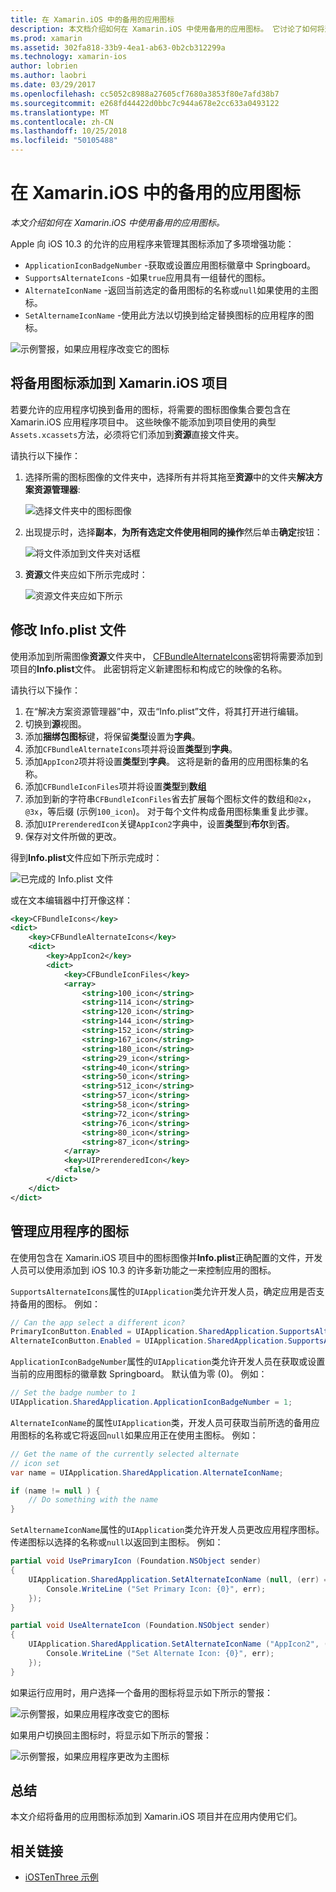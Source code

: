 ```yaml
---
title: 在 Xamarin.iOS 中的备用的应用图标
description: 本文档介绍如何在 Xamarin.iOS 中使用备用的应用图标。 它讨论了如何将这些图标添加到 Xamarin.iOS 项目、 如何修改 Info.plist 文件中，以及如何以编程方式管理应用的图标。
ms.prod: xamarin
ms.assetid: 302fa818-33b9-4ea1-ab63-0b2cb312299a
ms.technology: xamarin-ios
author: lobrien
ms.author: laobri
ms.date: 03/29/2017
ms.openlocfilehash: cc5052c8988a27605cf7680a3853f80e7afd38b7
ms.sourcegitcommit: e268fd44422d0bbc7c944a678e2cc633a0493122
ms.translationtype: MT
ms.contentlocale: zh-CN
ms.lasthandoff: 10/25/2018
ms.locfileid: "50105488"
---
```

# <a name="alternate-app-icons-in-xamarinios"></a>在 Xamarin.iOS 中的备用的应用图标

_本文介绍如何在 Xamarin.iOS 中使用备用的应用图标。_

Apple 向 iOS 10.3 的允许的应用程序来管理其图标添加了多项增强功能：

 - `ApplicationIconBadgeNumber` -获取或设置应用图标徽章中 Springboard。
 - `SupportsAlternateIcons` -如果`true`应用具有一组替代的图标。
 - `AlternateIconName` -返回当前选定的备用图标的名称或`null`如果使用的主图标。
 - `SetAlternameIconName` -使用此方法以切换到给定替换图标的应用程序的图标。

![](alternate-app-icons-images/icons04.png "示例警报，如果应用程序改变它的图标")

<a name="Adding-Alternate-Icons" />

## <a name="adding-alternate-icons-to-a-xamarinios-project"></a>将备用图标添加到 Xamarin.iOS 项目

若要允许的应用程序切换到备用的图标，将需要的图标图像集合要包含在 Xamarin.iOS 应用程序项目中。 这些映像不能添加到项目使用的典型`Assets.xcassets`方法，必须将它们添加到**资源**直接文件夹。

请执行以下操作：

1. 选择所需的图标图像的文件夹中，选择所有并将其拖至**资源**中的文件夹**解决方案资源管理器**:

    ![](alternate-app-icons-images/icons00.png "选择文件夹中的图标图像")

2. 出现提示时，选择**副本**，**为所有选定文件使用相同的操作**然后单击**确定**按钮：

    ![](alternate-app-icons-images/icons02.png "将文件添加到文件夹对话框")

3. **资源**文件夹应如下所示完成时：

    ![](alternate-app-icons-images/icons01.png "资源文件夹应如下所示")

<a name="Modifying-the-Info.plist-File" />

## <a name="modifying-the-infoplist-file"></a>修改 Info.plist 文件

使用添加到所需图像**资源**文件夹中， [CFBundleAlternateIcons](https://developer.apple.com/library/content/documentation/General/Reference/InfoPlistKeyReference/Articles/CoreFoundationKeys.html#//apple_ref/doc/uid/TP40009249-SW13)密钥将需要添加到项目的**Info.plist**文件。 此密钥将定义新建图标和构成它的映像的名称。

请执行以下操作：

1. 在“解决方案资源管理器”中，双击“Info.plist”文件，将其打开进行编辑。
2. 切换到**源**视图。
3. 添加**捆绑包图标**键，将保留**类型**设置为**字典**。
4. 添加`CFBundleAlternateIcons`项并将设置**类型**到**字典**。
5. 添加`AppIcon2`项并将设置**类型**到**字典**。 这将是新的备用的应用图标集的名称。
6. 添加`CFBundleIconFiles`项并将设置**类型**到**数组**
7. 添加到新的字符串`CFBundleIconFiles`省去扩展每个图标文件的数组和`@2x`， `@3x`，等后缀 (示例`100_icon`)。 对于每个文件构成备用图标集重复此步骤。
8. 添加`UIPrerenderedIcon`关键`AppIcon2`字典中，设置**类型**到**布尔**到**否**。
9. 保存对文件所做的更改。

得到**Info.plist**文件应如下所示完成时：

![](alternate-app-icons-images/icons03.png "已完成的 Info.plist 文件")

或在文本编辑器中打开像这样：

```xml
<key>CFBundleIcons</key>
<dict>
    <key>CFBundleAlternateIcons</key>
    <dict>
        <key>AppIcon2</key>
        <dict>
            <key>CFBundleIconFiles</key>
            <array>
                <string>100_icon</string>
                <string>114_icon</string>
                <string>120_icon</string>
                <string>144_icon</string>
                <string>152_icon</string>
                <string>167_icon</string>
                <string>180_icon</string>
                <string>29_icon</string>
                <string>40_icon</string>
                <string>50_icon</string>
                <string>512_icon</string>
                <string>57_icon</string>
                <string>58_icon</string>
                <string>72_icon</string>
                <string>76_icon</string>
                <string>80_icon</string>
                <string>87_icon</string>
            </array>
            <key>UIPrerenderedIcon</key>
            <false/>
        </dict>
    </dict>
</dict>
```

<a name="Managing-the-Apps-Icon" />

## <a name="managing-the-apps-icon"></a>管理应用程序的图标 

在使用包含在 Xamarin.iOS 项目中的图标图像并**Info.plist**正确配置的文件，开发人员可以使用添加到 iOS 10.3 的许多新功能之一来控制应用的图标。

`SupportsAlternateIcons`属性的`UIApplication`类允许开发人员，确定应用是否支持备用的图标。 例如：

```csharp
// Can the app select a different icon?
PrimaryIconButton.Enabled = UIApplication.SharedApplication.SupportsAlternateIcons;
AlternateIconButton.Enabled = UIApplication.SharedApplication.SupportsAlternateIcons;
```

`ApplicationIconBadgeNumber`属性的`UIApplication`类允许开发人员在获取或设置当前的应用图标的徽章数 Springboard。 默认值为零 (0)。 例如：

```csharp
// Set the badge number to 1
UIApplication.SharedApplication.ApplicationIconBadgeNumber = 1;
```

`AlternateIconName`的属性`UIApplication`类，开发人员可获取当前所选的备用应用图标的名称或它将返回`null`如果应用正在使用主图标。 例如：

```csharp
// Get the name of the currently selected alternate
// icon set
var name = UIApplication.SharedApplication.AlternateIconName;

if (name != null ) {
    // Do something with the name
}
```

`SetAlternameIconName`属性的`UIApplication`类允许开发人员更改应用程序图标。 传递图标以选择的名称或`null`以返回到主图标。 例如：

```csharp
partial void UsePrimaryIcon (Foundation.NSObject sender)
{
    UIApplication.SharedApplication.SetAlternateIconName (null, (err) => {
        Console.WriteLine ("Set Primary Icon: {0}", err);
    });
}

partial void UseAlternateIcon (Foundation.NSObject sender)
{
    UIApplication.SharedApplication.SetAlternateIconName ("AppIcon2", (err) => {
        Console.WriteLine ("Set Alternate Icon: {0}", err);
    });
}
```

如果运行应用时，用户选择一个备用的图标将显示如下所示的警报：

![](alternate-app-icons-images/icons04.png "示例警报，如果应用程序改变它的图标")

如果用户切换回主图标时，将显示如下所示的警报：

![](alternate-app-icons-images/icons05.png "示例警报，如果应用程序更改为主图标")

<a name="Summary" />

## <a name="summary"></a>总结

本文介绍将备用的应用图标添加到 Xamarin.iOS 项目并在应用内使用它们。



## <a name="related-links"></a>相关链接

- [iOSTenThree 示例](https://developer.xamarin.com/samples/ios/iOS10/iOSTenThree)
